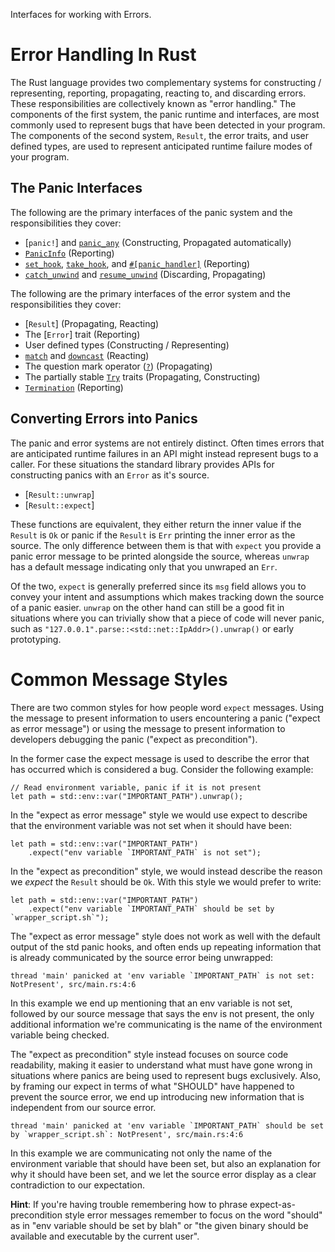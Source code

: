 Interfaces for working with Errors.

# Error Handling In Rust

The Rust language provides two complementary systems for constructing /
representing, reporting, propagating, reacting to, and discarding errors.
These responsibilities are collectively known as "error handling." The
components of the first system, the panic runtime and interfaces, are most
commonly used to represent bugs that have been detected in your program. The
components of the second system, `Result`, the error traits, and user
defined types, are used to represent anticipated runtime failure modes of
your program.

## The Panic Interfaces

The following are the primary interfaces of the panic system and the
responsibilities they cover:

* [`panic!`] and [`panic_any`] (Constructing, Propagated automatically)
* [`PanicInfo`] (Reporting)
* [`set_hook`], [`take_hook`], and [`#[panic_handler]`][panic-handler] (Reporting)
* [`catch_unwind`] and [`resume_unwind`] (Discarding, Propagating)

The following are the primary interfaces of the error system and the
responsibilities they cover:

* [`Result`] (Propagating, Reacting)
* The [`Error`] trait (Reporting)
* User defined types (Constructing / Representing)
* [`match`] and [`downcast`] (Reacting)
* The question mark operator ([`?`]) (Propagating)
* The partially stable [`Try`] traits (Propagating, Constructing)
* [`Termination`] (Reporting)

## Converting Errors into Panics

The panic and error systems are not entirely distinct. Often times errors
that are anticipated runtime failures in an API might instead represent bugs
to a caller. For these situations the standard library provides APIs for
constructing panics with an `Error` as it's source.

* [`Result::unwrap`]
* [`Result::expect`]

These functions are equivalent, they either return the inner value if the
`Result` is `Ok` or panic if the `Result` is `Err` printing the inner error
as the source. The only difference between them is that with `expect` you
provide a panic error message to be printed alongside the source, whereas
`unwrap` has a default message indicating only that you unwraped an `Err`.

Of the two, `expect` is generally preferred since its `msg` field allows you
to convey your intent and assumptions which makes tracking down the source
of a panic easier. `unwrap` on the other hand can still be a good fit in
situations where you can trivially show that a piece of code will never
panic, such as `"127.0.0.1".parse::<std::net::IpAddr>().unwrap()` or early
prototyping.

# Common Message Styles

There are two common styles for how people word `expect` messages. Using
the message to present information to users encountering a panic
("expect as error message") or using the message to present information
to developers debugging the panic ("expect as precondition").

In the former case the expect message is used to describe the error that
has occurred which is considered a bug. Consider the following example:

```should_panic
// Read environment variable, panic if it is not present
let path = std::env::var("IMPORTANT_PATH").unwrap();
```

In the "expect as error message" style we would use expect to describe
that the environment variable was not set when it should have been:

```should_panic
let path = std::env::var("IMPORTANT_PATH")
    .expect("env variable `IMPORTANT_PATH` is not set");
```

In the "expect as precondition" style, we would instead describe the
reason we _expect_ the `Result` should be `Ok`. With this style we would
prefer to write:

```should_panic
let path = std::env::var("IMPORTANT_PATH")
    .expect("env variable `IMPORTANT_PATH` should be set by `wrapper_script.sh`");
```

The "expect as error message" style does not work as well with the
default output of the std panic hooks, and often ends up repeating
information that is already communicated by the source error being
unwrapped:

```text
thread 'main' panicked at 'env variable `IMPORTANT_PATH` is not set: NotPresent', src/main.rs:4:6
```

In this example we end up mentioning that an env variable is not set,
followed by our source message that says the env is not present, the
only additional information we're communicating is the name of the
environment variable being checked.

The "expect as precondition" style instead focuses on source code
readability, making it easier to understand what must have gone wrong in
situations where panics are being used to represent bugs exclusively.
Also, by framing our expect in terms of what "SHOULD" have happened to
prevent the source error, we end up introducing new information that is
independent from our source error.

```text
thread 'main' panicked at 'env variable `IMPORTANT_PATH` should be set by `wrapper_script.sh`: NotPresent', src/main.rs:4:6
```

In this example we are communicating not only the name of the
environment variable that should have been set, but also an explanation
for why it should have been set, and we let the source error display as
a clear contradiction to our expectation.

**Hint**: If you're having trouble remembering how to phrase
expect-as-precondition style error messages remember to focus on the word
"should" as in "env variable should be set by blah" or "the given binary
should be available and executable by the current user".

[`panic_any`]: crate::panic::panic_any
[`PanicInfo`]: crate::panic::PanicInfo
[`catch_unwind`]: crate::panic::catch_unwind
[`resume_unwind`]: crate::panic::resume_unwind
[`downcast`]: crate::error::Error
[`Termination`]: crate::process::Termination
[`Try`]: crate::ops::Try
[panic hook]: crate::panic::set_hook
[`set_hook`]: crate::panic::set_hook
[`take_hook`]: crate::panic::take_hook
[panic-handler]: <https://doc.rust-lang.org/nomicon/panic-handler.html>
[`match`]: ../../std/keyword.match.html
[`?`]: ../../std/result/index.html#the-question-mark-operator-
